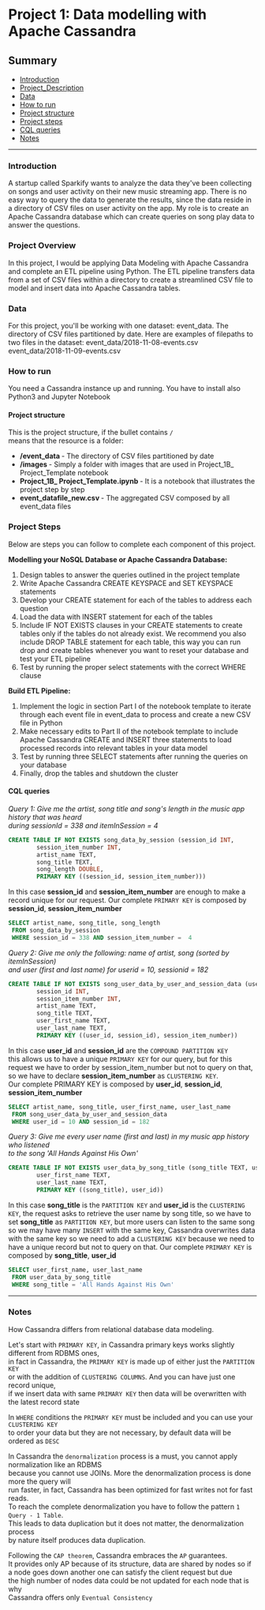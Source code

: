 # Project 1: Data modelling with Apache Cassandra

## Summary
* [Introduction](#Introduction)
* [Project_Description](#Project_Description)
* [Data](#Data)
* [How to run](#How-to-run)
* [Project structure](#Project-structure)
* [Project steps](#project-steps)
* [CQL queries](#CQL-queries)
* [Notes](#Notes)
--------------------------------------------

### Introduction
    
A startup called Sparkify wants to analyze the data they've been collecting on songs and user activity on their new music streaming app. There is no easy way to query the data to generate the results, since the data reside in a directory of CSV files on user activity on the app. My role is to create an Apache Cassandra database which can create queries on song play data to answer the questions.

### Project Overview

In this project, I would be applying Data Modeling with Apache Cassandra and complete an ETL pipeline using Python. The ETL pipeline transfers data from a set of CSV files within a directory to create a streamlined CSV file to model and insert data into Apache Cassandra tables.

### Data
For this project, you'll be working with one dataset: event_data. The directory of CSV files partitioned by date. Here are examples of filepaths to two files in the dataset:
event_data/2018-11-08-events.csv
event_data/2018-11-09-events.csv


### How to run

You need a Cassandra instance up and running.
You have to install also Python3 and Jupyter Notebook

#### Project structure
This is the project structure, if the bullet contains ``/`` <br>
means that the resource is a folder:

* <b> /event_data </b> - The directory of CSV files partitioned by date
* <b> /images </b> - Simply a folder with images that are used in Project_1B_ Project_Template notebook
* <b> Project_1B_ Project_Template.ipynb </b> - It is a notebook that illustrates the project step by step
* <b> event_datafile_new.csv </b> - The aggregated CSV composed by all event_data files

### Project Steps

Below are steps you can follow to complete each component of this project.

<b>Modelling your NoSQL Database or Apache Cassandra Database:</b>
    
1.	Design tables to answer the queries outlined in the project template
2.	Write Apache Cassandra CREATE KEYSPACE and SET KEYSPACE statements
3.	Develop your CREATE statement for each of the tables to address each question
4.	Load the data with INSERT statement for each of the tables
5.	Include IF NOT EXISTS clauses in your CREATE statements to create tables only if the tables do not already exist. We recommend you also include DROP TABLE statement for each table, this way you can run drop and create tables whenever you want to reset your database and test your ETL pipeline
6.	Test by running the proper select statements with the correct WHERE clause

<b>Build ETL Pipeline:</b>
1.	Implement the logic in section Part I of the notebook template to iterate through each event file in event_data to process and create a new CSV file in Python
2.	Make necessary edits to Part II of the notebook template to include Apache Cassandra CREATE and INSERT three statements to load processed records into relevant tables in your data model
3.	Test by running three SELECT statements after running the queries on your database
4.	Finally, drop the tables and shutdown the cluster

#### CQL queries

<I> Query 1:  Give me the artist, song title and song's length in the music app history that was heard <br> during
 sessionId = 338 and itemInSession = 4 </I>
``` SQL
CREATE TABLE IF NOT EXISTS song_data_by_session (session_id INT,
        session_item_number INT,
        artist_name TEXT,
        song_title TEXT,
        song_length DOUBLE,
        PRIMARY KEY ((session_id, session_item_number)))
```
 In this case <b>session_id</b> and <b>session_item_number</b> are enough to
 make a record unique for our request.
 Our complete ``PRIMARY KEY`` is composed by <b>session_id</b>, <b>session_item_number </b>
 
``` SQL
SELECT artist_name, song_title, song_length
 FROM song_data_by_session
 WHERE session_id = 338 AND session_item_number =  4
```

<I> Query 2: Give me only the following: name of artist, song (sorted by itemInSession)  <br> and user (first and last name) for userid = 10, sessionid = 182 </I>
``` SQL
CREATE TABLE IF NOT EXISTS song_user_data_by_user_and_session_data (user_id INT,
        session_id INT,
        session_item_number INT,
        artist_name TEXT,
        song_title TEXT,
        user_first_name TEXT,
        user_last_name TEXT,
        PRIMARY KEY ((user_id, session_id), session_item_number))
```
In this case <b>user_id</b> and <b>session_id</b> are the ``COMPOUND PARTITION KEY``  
this allows us to have a unique ``PRIMARY KEY`` for our query, but for this request we have to 
order by session_item_number but not to query on that, so we have to declare <b>session_item_number</b> as ``CLUSTERING KEY``.  
Our complete PRIMARY KEY is composed by <b>user_id</b>, <b>session_id</b>, <b>session_item_number</b>
``` SQL
SELECT artist_name, song_title, user_first_name, user_last_name
 FROM song_user_data_by_user_and_session_data
 WHERE user_id = 10 AND session_id = 182
```

<I> Query 3: Give me every user name (first and last) in my music app history who listened <br> to the song 'All Hands Against His Own' </I>
``` SQL
CREATE TABLE IF NOT EXISTS user_data_by_song_title (song_title TEXT, user_id INT,
        user_first_name TEXT,
        user_last_name TEXT,
        PRIMARY KEY ((song_title), user_id))
```
In this case <b>song_title</b> is the ``PARTITION KEY`` and <b>user_id </b>
is the ``CLUSTERING KEY``, the request asks to retrieve the user name 
by song title, so we have to set <b>song_title</b> as ``PARTITION KEY``, but 
more users can listen to the same song so we may have many ``INSERT`` with the 
same key, Cassandra overwrites data with the same key so we need to add a ``CLUSTERING KEY`` 
because we need to have a unique record but not to query on that. 
Our complete ``PRIMARY KEY`` is composed by <b>song_title</b>, <b>user_id</b>
``` SQL
SELECT user_first_name, user_last_name
 FROM user_data_by_song_title
 WHERE song_title = 'All Hands Against His Own'
```

-------------------------------------------

### Notes

How Cassandra differs from relational database data modeling.

Let's start with ``PRIMARY KEY``, in Cassandra primary keys works slightly different from RDBMS ones, <br> in fact in Cassandra, the ``PRIMARY KEY`` is made up of either just the ``PARTITION KEY`` <br> or with the addition of ``CLUSTERING COLUMNS``.
And you can have just one record unique, <br> if we insert data with same ``PRIMARY KEY`` then data will be overwritten with the latest record state

In ``WHERE`` conditions the ``PRIMARY KEY`` must be included and you can use your ``CLUSTERING KEY`` <br> to order your data
but they are not necessary, by default data will be ordered as ``DESC``


In Cassandra the ``denormalization`` process is a must, you cannot apply normalization like an RDBMS <br> because you cannot use JOINs. More the denormalization process is done more the query will <br> run faster, in fact, Cassandra has been optimized for fast writes not for fast reads. <br>
To reach the complete denormalization you have to follow the pattern ``1 Query - 1 Table``.<br> This leads to data duplication but it does not matter, the denormalization process <br> by nature itself produces data duplication.


Following the ``CAP theorem``, Cassandra embraces the ``AP`` guarantees. <br>
It provides only AP because of its structure, data are shared by nodes so if <br>
a node goes down another one can satisfy the client request but due <br>
the high number of nodes data could be not updated for each node that is why <br>
Cassandra offers only ``Eventual Consistency``
